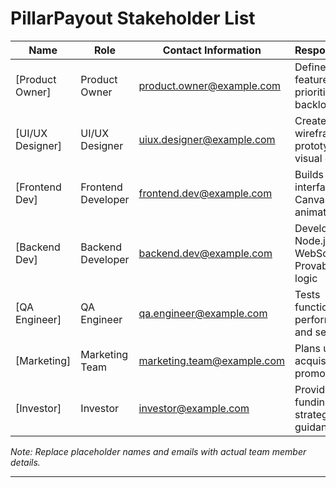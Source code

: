 # PillarPayout Stakeholder List

| Name             | Role              | Contact Information          | Responsibilities                                  |
|------------------|-------------------|-----------------------------|-------------------------------------------------|
| [Product Owner]   | Product Owner     | product.owner@example.com    | Defines features, prioritizes backlog            |
| [UI/UX Designer]  | UI/UX Designer    | uiux.designer@example.com    | Creates wireframes, prototypes, visual designs   |
| [Frontend Dev]    | Frontend Developer| frontend.dev@example.com     | Builds React.js interface and Canvas animations  |
| [Backend Dev]     | Backend Developer | backend.dev@example.com      | Develops Node.js server, WebSockets, Provably Fair logic |
| [QA Engineer]     | QA Engineer       | qa.engineer@example.com      | Tests functionality, performance, and security   |
| [Marketing]       | Marketing Team    | marketing.team@example.com   | Plans user acquisition and promotion              |
| [Investor]        | Investor          | investor@example.com         | Provides funding and strategic guidance           |

*Note: Replace placeholder names and emails with actual team member details.*

---
